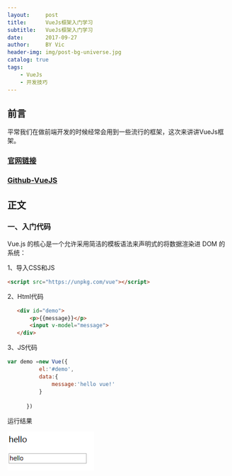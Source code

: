 ```yaml
---
layout:     post
title:      VueJs框架入门学习
subtitle:   VueJs框架入门学习
date:       2017-09-27
author:     BY Vic
header-img: img/post-bg-universe.jpg
catalog: true
tags:
    - VueJs
    - 开发技巧
---
```



## 前言

平常我们在做前端开发的时候经常会用到一些流行的框架，这次来讲讲VueJs框架。

### [官网链接](https://cn.vuejs.org/ "vuejs")

### [Github-VueJS](https://github.com/vuejs/vue "Github-VueJS")

## 正文

### 一、入门代码

Vue.js 的核心是一个允许采用简洁的模板语法来声明式的将数据渲染进 DOM 的系统：

1、导入CSS和JS

```html
<script src="https://unpkg.com/vue"></script>
```
2、Html代码
```html
   <div id="demo">
       <p>{{message}}</p>
       <input v-model="message">
   </div>
```
3、JS代码
```js
var demo =new Vue({
          el:'#demo',
          data:{
              message:'hello vue!'
          }

      })
```
运行结果

![](https://github.com/Eaaon/Eaaon.github.io/blob/master/img/vue-hello.PNG)
